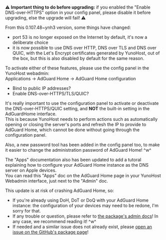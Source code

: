 ⚠️ **Important thing to do before upgrading:** if you enabled the "Enable DNS-over-HTTPS" option in your config panel, please disable it before upgrading, else the upgrade will fail! ⚠️

From this 0.107.48~ynh3 version, some things have changed:  

- port 53 is no longer exposed on the Internet by default, it's now a deliberate choice  
- it is now possible to use DNS over HTTP, DNS over TLS and DNS over QUIC, with the Let's Encrypt certificates generated by YunoHost, out of the box, but this is also disabled by default for the same reason.

To activate either of these features, please use the config panel in the YunoHost webadmin:  
Applications → AdGuard Home → AdGuard Home configuration  

- Bind to public IP addresses?  
- Enable DNS-over-HTTPS/TLS/QUIC?

It's really important to use the configuration panel to activate or deactivate the DNS-over-HTTPS/QUIC setting, and **NOT** the built-in setting in the AdGuardHome interface.  
This is because YunoHost needs to perform actions such as automatically opening or closing the server's ports and refresh the IP to provide to AdGuard Home, which cannot be done without going through the configuration panel.

Also, a new password tool has been added in the config panel too, to make it easier to change the administration password of AdGuard Home! ^w^

The "Apps" documentation also has been updated to add a tutoral explaining how to configure your AdGuard Home instance as the DNS server on Apple devices.  
You can read this "Apps" doc on the AdGuard Home page in your YunoHost Webadmin interface, just next to the "Admin" doc.

This update is at risk of crashing AdGuard Home, so:  

- If you're already using DoH, DoT or DoQ with your AdGuard Home instance: the configuration of your devices may need to be redone, I'm sorry for that.
- If any trouble or question, please refer to [the package's admin docs](https://github.com/YunoHost-Apps/adguardhome_ynh/blob/master/doc/ADMIN.md)! In any case, we recommend reading it! ^w^  
- If needed and a similar issue does not already exist, please [open an issue on the GitHub's package page](https://github.com/YunoHost-Apps/adguardhome_ynh/issues)!
